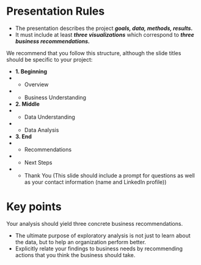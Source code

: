 # Presentation Rules
- The presentation describes the project ***goals, data, methods, results.***
- It must include at least ***three visualizations*** which correspond to ***three business recommendations.***

We recommend that you follow this structure, although the slide titles should be specific to your project:
- **1. Beginning**
- - Overview
- - Business Understanding
- **2. Middle**
- - Data Understanding
- - Data Analysis
- **3. End**
- - Recommendations
- - Next Steps
- - Thank You (This slide should include a prompt for questions as well as your contact information (name and LinkedIn profile))

# Key points
Your analysis should yield three concrete business recommendations. 
- The ultimate purpose of exploratory analysis is not just to learn about the data, but to help an organization perform better.
- Explicitly relate your findings to business needs by recommending actions that you think the business should take.
